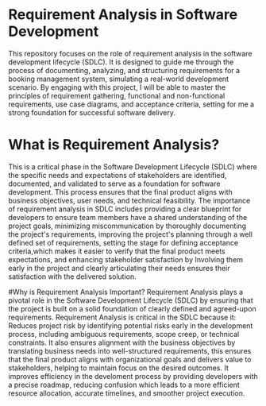 # Requirement Analysis in Software Development

This repository focuses on the role of requirement analysis in the software development lifecycle (SDLC). It is designed to guide me through the process of documenting, analyzing, and structuring requirements for a booking management system, simulating a real-world development scenario.
By engaging with this project, I will be able to master the principles of requirement gathering, functional and non-functional requirements, use case diagrams, and acceptance criteria, setting for me a strong foundation for successful software delivery.


# What is Requirement Analysis?
This is a critical phase in the Software Development Lifecycle (SDLC) where the specific needs and expectations of stakeholders are identified, documented, and validated to serve as a foundation for software development. This process ensures that the final product aligns with business objectives, user needs, and technical feasibility.
The importance of requirement analysis in SDLC includes providing a clear blueprint for developers to ensure team members have a shared understanding of the project goals, minimizing miscommunication by thoroughly documenting the project's requirements, improving the project's planning through a well defined set of requirements,  setting the stage for defining acceptance criteria,which makes it easier to verify that the final product meets expectations, and enhancing stakeholder satisfaction by Involving them early in the project and clearly articulating their needs ensures their satisfaction with the delivered solution.

#Why is Requirement Analysis Important?
Requirement Analysis plays a pivotal role in the Software Development Lifecycle (SDLC) by ensuring that the project is built on a solid foundation of clearly defined and agreed-upon requirements. Requirement Analysis is critical in the SDLC because it:
Reduces project risk by identifying potential risks early in the development process, including ambiguous requirements, scope creep, or technical constraints.
It also ensures alignment with the business objectives by translating business needs into well-structured requirements, this ensures that the final product aligns with organizational goals and delivers value to stakeholders, helping to maintain focus on the desired outcomes.
It improves efficiency in the develoment process by providing developers with a precise roadmap, reducing confusion which leads to a more efficient resource allocation, accurate timelines, and smoother project execution.



